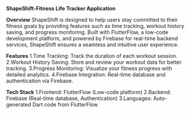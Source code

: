 **ShapeShift-Fitness Life Tracker Application**

**Overview**
ShapeShift is designed to help users stay committed to their fitness goals by providing features such as time tracking, workout history saving, and progress monitoring. Built with FlutterFlow, a low-code development platform, and powered by Firebase for real-time backend services, ShapeShift ensures a seamless and intuitive user experience.

**Features**
1.Time Tracking: Track the duration of each workout session.
2.Workout History Saving: Store and review your workout data for better tracking.
3.Progress Monitoring: Visualize your fitness progress with detailed analytics.
4.Firebase Integration: Real-time database and authentication via Firebase.

**Tech Stack**
1.Frontend: FlutterFlow (Low-code platform)
2.Backend: Firebase (Real-time database, Authentication)
3.Languages: Auto-generated Dart code from FlutterFlow

